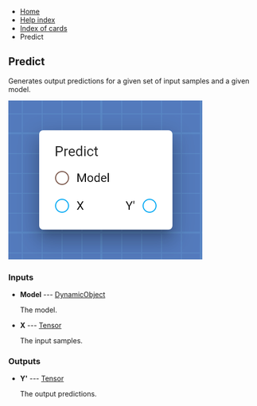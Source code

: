 <ul class="breadcrumb">
    <li><a href="">Home</a></li>
    <li><a href="help.html">Help index</a></li>
    <li><a href="cards/">Index of cards</a></li>
    <li>Predict</li>
</ul>

## Predict

Generates output predictions for a given set of input samples and a given model.

!["Predict" card](assets/img/cards/predict.png)


### Inputs


* **Model** --- [DynamicObject](types/DynamicObject.html)

  The model.

* **X** --- [Tensor](types/Tensor.html)

  The input samples.





### Outputs


* **Y'** --- [Tensor](types/Tensor.html)

  The output predictions.




